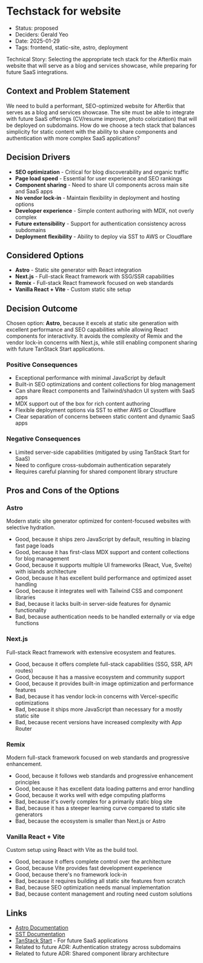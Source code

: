 # Techstack for website

- Status: proposed
- Deciders: Gerald Yeo
- Date: 2025-01-29
- Tags: frontend, static-site, astro, deployment

Technical Story: Selecting the appropriate tech stack for the After6ix main website that will serve as a blog and services showcase, while preparing for future SaaS integrations.

## Context and Problem Statement

We need to build a performant, SEO-optimized website for After6ix that serves as a blog and services showcase. The site must be able to integrate with future SaaS offerings (CV/resume improver, photo colorization) that will be deployed on subdomains. How do we choose a tech stack that balances simplicity for static content with the ability to share components and authentication with more complex SaaS applications?

## Decision Drivers

- **SEO optimization** - Critical for blog discoverability and organic traffic
- **Page load speed** - Essential for user experience and SEO rankings
- **Component sharing** - Need to share UI components across main site and SaaS apps
- **No vendor lock-in** - Maintain flexibility in deployment and hosting options
- **Developer experience** - Simple content authoring with MDX, not overly complex
- **Future extensibility** - Support for authentication consistency across subdomains
- **Deployment flexibility** - Ability to deploy via SST to AWS or Cloudflare

## Considered Options

- **Astro** - Static site generator with React integration
- **Next.js** - Full-stack React framework with SSG/SSR capabilities
- **Remix** - Full-stack React framework focused on web standards
- **Vanilla React + Vite** - Custom static site setup

## Decision Outcome

Chosen option: **Astro**, because it excels at static site generation with excellent performance and SEO capabilities while allowing React components for interactivity. It avoids the complexity of Remix and the vendor lock-in concerns with Next.js, while still enabling component sharing with future TanStack Start applications.

### Positive Consequences

- Exceptional performance with minimal JavaScript by default
- Built-in SEO optimizations and content collections for blog management
- Can share React components and Tailwind/shadcn UI system with SaaS apps
- MDX support out of the box for rich content authoring
- Flexible deployment options via SST to either AWS or Cloudflare
- Clear separation of concerns between static content and dynamic SaaS apps

### Negative Consequences

- Limited server-side capabilities (mitigated by using TanStack Start for SaaS)
- Need to configure cross-subdomain authentication separately
- Requires careful planning for shared component library structure

## Pros and Cons of the Options

### Astro

Modern static site generator optimized for content-focused websites with selective hydration.

- Good, because it ships zero JavaScript by default, resulting in blazing fast page loads
- Good, because it has first-class MDX support and content collections for blog management
- Good, because it supports multiple UI frameworks (React, Vue, Svelte) with islands architecture
- Good, because it has excellent build performance and optimized asset handling
- Good, because it integrates well with Tailwind CSS and component libraries
- Bad, because it lacks built-in server-side features for dynamic functionality
- Bad, because authentication needs to be handled externally or via edge functions

### Next.js

Full-stack React framework with extensive ecosystem and features.

- Good, because it offers complete full-stack capabilities (SSG, SSR, API routes)
- Good, because it has a massive ecosystem and community support
- Good, because it provides built-in image optimization and performance features
- Bad, because it has vendor lock-in concerns with Vercel-specific optimizations
- Bad, because it ships more JavaScript than necessary for a mostly static site
- Bad, because recent versions have increased complexity with App Router

### Remix

Modern full-stack framework focused on web standards and progressive enhancement.

- Good, because it follows web standards and progressive enhancement principles
- Good, because it has excellent data loading patterns and error handling
- Good, because it works well with edge computing platforms
- Bad, because it's overly complex for a primarily static blog site
- Bad, because it has a steeper learning curve compared to static site generators
- Bad, because the ecosystem is smaller than Next.js or Astro

### Vanilla React + Vite

Custom setup using React with Vite as the build tool.

- Good, because it offers complete control over the architecture
- Good, because Vite provides fast development experience
- Good, because there's no framework lock-in
- Bad, because it requires building all static site features from scratch
- Bad, because SEO optimization needs manual implementation
- Bad, because content management and routing need custom solutions

## Links

- [Astro Documentation](https://astro.build/)
- [SST Documentation](https://sst.dev/)
- [TanStack Start](https://tanstack.com/start) - For future SaaS applications
- Related to future ADR: Authentication strategy across subdomains
- Related to future ADR: Shared component library architecture
